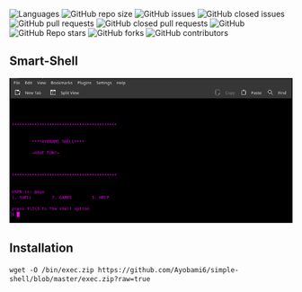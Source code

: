 ![Languages](https://img.shields.io/github/languages/top/Ayobami6/simple-shell)
![GitHub repo size](https://img.shields.io/github/repo-size/Ayobami6/simple-shell)
![GitHub issues](https://img.shields.io/github/issues/Ayobami6/simple-shell)
![GitHub closed issues](https://img.shields.io/github/issues-closed/Ayobami6/simple-shell)
![GitHub pull requests](https://img.shields.io/github/issues-pr/Ayobami6/simple-shell)
![GitHub closed pull requests](https://img.shields.io/github/issues-pr-closed-raw/Ayobami6/simple-shell)
![GitHub](https://img.shields.io/github/license/Ayobami6/simple-shell)
![GitHub Repo stars](https://img.shields.io/github/stars/Ayobami6/simple-shell?style=social)
![GitHub forks](https://img.shields.io/github/forks/Ayobami6/simple-shell?style=social)
![GitHub contributors](https://img.shields.io/github/contributors/Ayobami6/simple-shell)
## Smart-Shell


![home](/imgs/home.png)


## Installation
```commandline
wget -O /bin/exec.zip https://github.com/Ayobami6/simple-shell/blob/master/exec.zip?raw=true
```